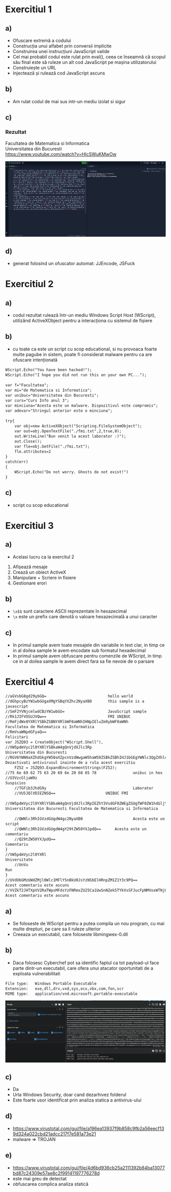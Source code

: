 # Exercitiul 1
## a)

- Ofuscare extremă a codului
- Construcția unui alfabet prin conversii implicite
- Construirea unei instrucțiuni JavaScript valide
- Cel mai probabil codul este rulat prin eval(), ceea ce înseamnă că scopul său final este să ruleze un alt cod JavaScript pe mașina utilizatorului
- Construiește un URL   
- Injectează și rulează cod JavaScript ascuns

## b)

- Am rulat codul de mai sus intr-un mediu izolat si sigur

## c)
### Rezultat
Facultatea de Matematica si Informatica  
Universitatea din Bucuresti  
https://www.youtube.com/watch?v=HIcSWuKMwOw  

![alt text](image.png)

## d)

- generat folosind un ofuscator automat: JJEncode, JSFuck

# Exercitiul 2
## a)
- codul rezultat rulează într-un mediu Windows Script Host (WScript), utilizând ActiveXObject pentru a interacționa cu sistemul de fișiere

## b)
- cu toate ca este un script cu scop educational, si nu provoaca foarte multe pagube in sistem, poate fi considerat malware pentru ca are ofuscare intenționată

```
WScript.Echo("You have been hacked!");
WScript.Echo("I hope you did not run this on your own PC...");

var f="Facultatea";
var mi="de Matematica si Informatica";
var unibuc="Universitatea din Bucuresti";
var curs="Curs Info anul 3";
var minciuna="Acesta este un malware. Dispozitivul este compromis";
var adevar="Stringul anterior este o minciuna";

try{
    var obj=new ActiveXObject("Scripting.FileSystemObject");
    var out=obj.OpenTextFile("./fmi.txt",2,true,0);
    out.WriteLine("Bun venit la acest laborator :)");
    out.Close();
    var fle=obj.GetFile("./fmi.txt");
    fle.attributes=2
}
catch(err)
{
    WScript.Echo("Do not worry. Ghosts do not exist!")
}
```

## c)
- script cu scop educational

# Exercitiul 3
## a)
- Acelasi lucru ca la exercitul 2
1. Afișează mesaje
2. Crează un obiect ActiveX
3. Manipulare + Scriere in fisiere
4. Gestionare erori

## b)
- `\x$$` sunt caractere ASCII reprezentate în hexazecimal
-  `\x` este un prefix care denotă o valoare hexazecimală a unui caracter

## c)
- In primul sample avem toate mesajele din variabile in text clar, in timp ce in al doilea sample le avem encodate sub formatul hexadecimal
- In primul sample avem obfuscare pentru comenzile de WScript, in timp ce in al doilea sample le avem direct fara sa fie nevoie de o parsare

# Exercitiul 4
```
//aGVsbG8gd29ybGQ=                           hello world
//dGhpcyBzYW1wbGUgaXMgYSBqYXZhc2NyaXB0       this sample is a javascript
//SmF2YVNjcmlwdCBzYW1wbGU=                   JavaScript sample
//Rk1JIFVOSUJVQw==                           FMI UNIBUC
//RmFjdWx0YXRlYSBkZSBNYXRlbWF0aWNhIHNpIEluZm9ybWF0aWNh       Facultatea de Matematica si Informatica
//RmVsaWNpdGFyaQ==																						Felicitari
var JSZQ93 = CreateObject("WScript.Shell"),
//VW5pdmVyc2l0YXRlYSBkaW4gQnVjdXJlc3Rp                      Universitatea din Bucuresti
//RGV6YWN0aXZhdGkgYW50aXZpcnVzdWwgaW5haW50ZSBkZSBhIHJ1bGEgYWNlc3QgZXhlcmNpdGl1       Dezactivati antivirusul inainte de a rula acest exercitiu
	FZ52 = JSZQ93.ExpandEnvironmentStrings(FZ52);
//75 6e 69 62 75 63 20 69 6e 20 68 65 78				unibuc in hex
//U3VzcGljaW9z																	Suspicios
	//TGFib3JhdG9y										Laborator
	//VU5JQlVDIEZNSQ==						UNIBUC FMI
	//VW5pdmVyc2l0YXRlYSBkaW4gQnVjdXJlc3RpIEZhY3VsdGF0ZWEgZGUgTWF0ZW1hdGljYSBzaSBJbmZvcm1hdGljYQ==			Universitatea din Bucuresti Facultatea de Matematica si Informatica

	//QWNlc3RhIGVzdGUgdW4gc2NyaXB0						Acesta este un script
	//QWNlc3RhIGVzdGUgdW4gY29tZW50YXJpdQ==		Acesta este un comentariu
	//Q29tZW50YXJpdQ==												Comentariu
}	
//VW5pdmVyc2l0YXRl													Universitate
	//UnVu																			Run
}
//UVdObGMzUWdZMjl0Wlc1MFlYSnBkU0JsYzNSbElHRnpZM1Z1Y3c9PQ==  		Acest comentariu este ascuns
//VVZkT2JHTXpVV2RaTWpsMFdsYzFNRmxZU25Ca1UwSnNZek5TYkVsSFJucFpNMVoxWTNjOVBRPT0=			Acest comentariu este ascuns
```

## a)
- Se foloseste de WScript pentru a putea compila un nou program, cu mai multe drepturi, pe care sa il ruleze ulterior
- Creeaza un executabil, care foloseste libmingwex-0.dll 

## b)
- Daca folosesc Cyberchef pot sa identific faptul ca tot payload-ul face parte dintr-un executabil, care ofera unui atacator oportunitati de a exploata vulnerabilitati

```
File type:   Windows Portable Executable
Extension:   exe,dll,drv,vxd,sys,ocx,vbx,com,fon,scr
MIME type:   application/vnd.microsoft.portable-executable
```

![alt text](image-1.png)

## c)
- Da
- Urla Windows Security, doar cand dezarhivez folderul
- Este foarte usor identificat prin analiza statica a antivirus-ului

## d)
- https://www.virustotal.com/gui/file/a196ea13937f9b858c9fb2a56eecf139d324a022cbd21adcc217f7e581a73e21
- malware => TROJAN

## e)
- https://www.virustotal.com/gui/file/4d6bd936cb25a2111392b84ba13077bd87c24309e57ae8c2f99141197776278d
- este mai greu de detectat
- obfuscarea complica analiza statică

